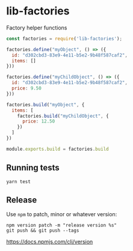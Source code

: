 # lib-factories

Factory helper functions

```js
const factories = require('lib-factories');

factories.define("myObject", () => ({
  id: "d302cbd3-83e9-4e11-b5e2-9b48f587caf2",
  items: []
}))

factories.define("myChildObject", () => ({
  id: "d302cbd3-83e9-4e11-b5e2-9b48f587caf2",
  price: 9.50
}))

factories.build("myObject", {
  items: [
    factories.build("myChildObject", {
      price: 12.50
    })
  ]
})

module.exports.build = factories.build
```

## Running tests

```
yarn test
```

## Release

Use `npm` to patch, minor or whatever version:

```
npm version patch -m "release version %s"
git push && git push --tags
```

https://docs.npmjs.com/cli/version
